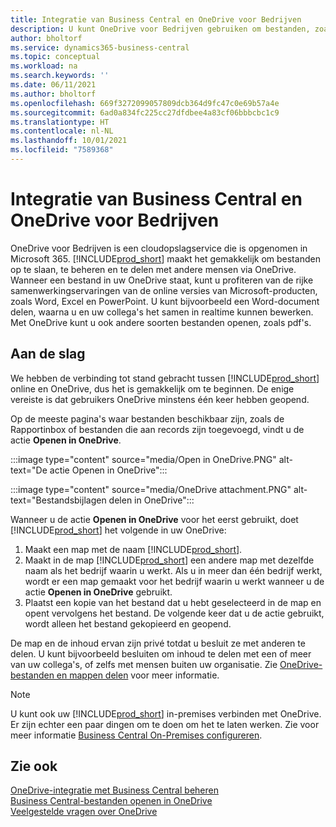 ```yaml
---
title: Integratie van Business Central en OneDrive voor Bedrijven
description: U kunt OneDrive voor Bedrijven gebruiken om bestanden, zoals rapporten of bestandsbijlagen, op te slaan, te beheren en te delen.
author: bholtorf
ms.service: dynamics365-business-central
ms.topic: conceptual
ms.workload: na
ms.search.keywords: ''
ms.date: 06/11/2021
ms.author: bholtorf
ms.openlocfilehash: 669f3272099057809dcb364d9fc47c0e69b57a4e
ms.sourcegitcommit: 6ad0a834fc225cc27dfdbee4a83cf06bbbcbc1c9
ms.translationtype: HT
ms.contentlocale: nl-NL
ms.lasthandoff: 10/01/2021
ms.locfileid: "7589368"
---
```

# <a name="business-central-and-onedrive-for-business-integration"></a>Integratie van Business Central en OneDrive voor Bedrijven
OneDrive voor Bedrijven is een cloudopslagservice die is opgenomen in Microsoft 365. [!INCLUDE[prod_short](includes/prod_short.md)] maakt het gemakkelijk om bestanden op te slaan, te beheren en te delen met andere mensen via OneDrive. Wanneer een bestand in uw OneDrive staat, kunt u profiteren van de rijke samenwerkingservaringen van de online versies van Microsoft-producten, zoals Word, Excel en PowerPoint. U kunt bijvoorbeeld een Word-document delen, waarna u en uw collega's het samen in realtime kunnen bewerken. Met OneDrive kunt u ook andere soorten bestanden openen, zoals pdf's. 

## <a name="getting-started"></a>Aan de slag
We hebben de verbinding tot stand gebracht tussen [!INCLUDE[prod_short](includes/prod_short.md)] online en OneDrive, dus het is gemakkelijk om te beginnen. De enige vereiste is dat gebruikers OneDrive minstens één keer hebben geopend. 

Op de meeste pagina's waar bestanden beschikbaar zijn, zoals de Rapportinbox of bestanden die aan records zijn toegevoegd, vindt u de actie **Openen in OneDrive**.

:::image type="content" source="media/Open in OneDrive.PNG" alt-text="De actie Openen in OneDrive":::

 
:::image type="content" source="media/OneDrive attachment.PNG" alt-text="Bestandsbijlagen delen in OneDrive":::

Wanneer u de actie **Openen in OneDrive** voor het eerst gebruikt, doet [!INCLUDE[prod_short](includes/prod_short.md)] het volgende in uw OneDrive:

1. Maakt een map met de naam [!INCLUDE[prod_short](includes/prod_short.md)]. 
2. Maakt in de map [!INCLUDE[prod_short](includes/prod_short.md)] een andere map met dezelfde naam als het bedrijf waarin u werkt. Als u in meer dan één bedrijf werkt, wordt er een map gemaakt voor het bedrijf waarin u werkt wanneer u de actie **Openen in OneDrive** gebruikt. 
3. Plaatst een kopie van het bestand dat u hebt geselecteerd in de map en opent vervolgens het bestand. De volgende keer dat u de actie gebruikt, wordt alleen het bestand gekopieerd en geopend. 

De map en de inhoud ervan zijn privé totdat u besluit ze met anderen te delen. U kunt bijvoorbeeld besluiten om inhoud te delen met een of meer van uw collega's, of zelfs met mensen buiten uw organisatie. Zie [OneDrive-bestanden en mappen delen](https://support.microsoft.com/en-us/office/share-onedrive-files-and-folders-9fcc2f7d-de0c-4cec-93b0-a82024800c07) voor meer informatie.

> [!NOTE]
> U kunt ook uw [!INCLUDE[prod_short](includes/prod_short.md)] in-premises verbinden met OneDrive. Er zijn echter een paar dingen om te doen om het te laten werken. Zie voor meer informatie [Business Central On-Premises configureren](admin-onedrive-integration.md#configuring-business-central-on-premises).

## <a name="see-also"></a>Zie ook
[OneDrive-integratie met Business Central beheren](admin-onedrive-integration.md)  
[Business Central-bestanden openen in OneDrive](across-share-onedrive.md)  
[Veelgestelde vragen over OneDrive](admin-onedrive-faq.md)